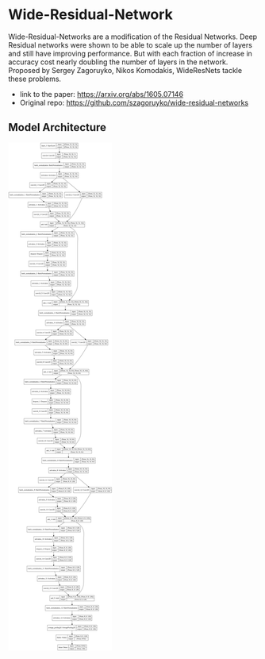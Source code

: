 # Wide-Residual-Network

Wide-Residual-Networks are a modification of the Residual Networks. Deep Residual networks were shown to be able to scale up the number of layers and still have
improving performance. But with each fraction of increase in accuracy cost nearly doubling the number of layers in the network. Proposed by Sergey Zagoruyko, Nikos Komodakis,
WideResNets tackle these problems. 
 
 -  link to the paper: https://arxiv.org/abs/1605.07146
 -  Original repo: https://github.com/szagoruyko/wide-residual-networks

## Model Architecture
![WideResNet Architecture](/WideResnet_keras.png?raw=true "WideResNet Architecture")
